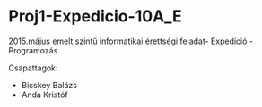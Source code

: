 # Proj1-Expedicio-10A_E
2015.május emelt szintű informatikai érettségi feladat- Expedíció - Programozás

Csapattagok:
- Bicskey Balázs
- Anda Kristóf